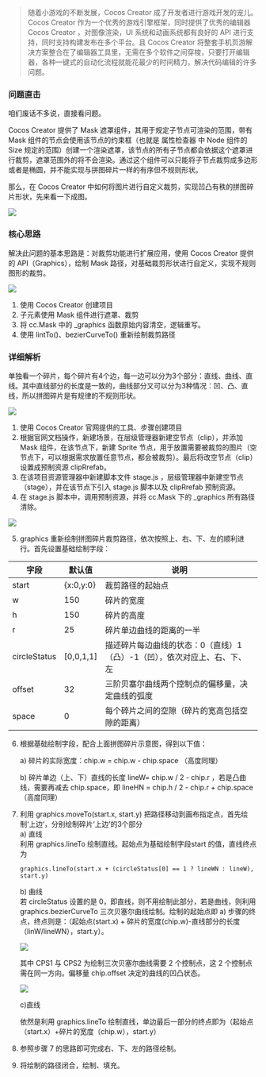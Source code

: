 > 随着小游戏的不断发展，Cocos Creator 成了开发者进行游戏开发的宠儿。Cocos Creator 作为一个优秀的游戏引擎框架，同时提供了优秀的编辑器 Cocos Creator ，对图像渲染，UI 系统和动画系统都有良好的 API 进行支持，同时支持构建发布在多个平台。且 Cocos Creator 将整套手机页游解决方案整合在了编辑器工具里，无需在多个软件之间穿梭，只要打开编辑器，各种一键式的自动化流程就能花最少的时间精力，解决代码编辑的许多问题。

### 问题直击 

咱们废话不多说，直接看问题。

Cocos Creator 提供了 Mask 遮罩组件，其用于规定子节点可渲染的范围，带有 Mask 组件的节点会使用该节点的约束框（也就是 属性检查器 中 Node 组件的 Size 规定的范围）创建一个渲染遮罩，该节点的所有子节点都会依据这个遮罩进行裁剪，遮罩范围外的将不会渲染。通过这个组件可以只能将子节点裁剪成多边形或者是椭圆，并不能实现与拼图碎片一样的有序但不规则形状。

那么，在 Cocos Creator 中如何将图片进行自定义裁剪，实现凹凸有秩的拼图碎片形状，先来看一下成图。

![](https://img10.360buyimg.com/imagetools/jfs/t1/173862/38/1750/4738674/6066ecc3E948e0f93/bf9326afd8f95cf6.png)


### 核心思路  
解决此问题的基本思路是：对裁剪功能进行扩展应用，使用 Cocos Creator 提供的 API（Graphics），绘制 Mask 路径，对基础裁剪形状进行自定义，实现不规则图形的裁剪。

![](https://img11.360buyimg.com/imagetools/jfs/t1/209842/20/1859/108274/614d3743E83b6856c/35930968399d111f.png)

1. 使用 Cocos Creator 创建项目
2. 子元素使用 Mask 组件进行遮罩、裁剪
3. 将 cc.Mask 中的 _graphics 函数原始内容清空，逻辑重写。
4. 使用 lintTo()、bezierCurveTo() 重新绘制裁剪路径


### 详细解析  
单独看一个碎片，每个碎片有4个边，每一边可以分为3个部分：直线、曲线、直线。其中直线部分的长度是一致的，曲线部分又可以分为3种情况：凹、凸、直线，所以拼图碎片是有规律的不规则形状。 

![](https://img12.360buyimg.com/imagetools/jfs/t1/204329/7/8015/37594/614d3762E4c625fc3/5288868d3e2e5c96.png)

1. 使用 Cocos Creator 官网提供的工具、步骤创建项目  
2. 根据官网文档操作，新建场景，在层级管理器新建空节点（clip），并添加 Mask 组件，在该节点下，新建 Sprite 节点，用于放置需要被裁剪的图片（空节点下，可以根据需求放置任意节点，都会被裁剪）。最后将改空节点（clip）设置成预制资源 clipRrefab。   
3. 在该项目资源管理器中新建脚本文件 stage.js ，层级管理器中新建空节点（stage），并在该节点下引入 stage.js 脚本以及 clipRrefab 预制资源。  
4. 在 stage.js 脚本中，调用预制资源，并将 cc.Mask 下的 _graphics 所有路径清除。   

![](https://img13.360buyimg.com/imagetools/jfs/t1/198708/30/9770/44205/614d3eb0Ed15b84fd/8ee14360e4482871.png)

5. graphics 重新绘制拼图碎片裁剪路径，依次按照上、右、下、左的顺利进行。首先设置基础绘制字段：

|  字段   | 默认值  | 说明 | 
|  ----  | ----  | ----  |
| start  | {x:0,y:0} | 裁剪路径的起始点 |
|w|	150|	碎片的宽度|
|h|	150|	碎片的高度|
|r	|25	|碎片单边曲线的距离的一半|
|circleStatus|	[0,0,1,1]|	描述碎片每边曲线的状态：0（直线）1（凸）-1（凹），依次对应上、右、下、左|
|offset|	32|	三阶贝塞尔曲线两个控制点的偏移量，决定曲线的弧度|
|space|	0	|每个碎片之间的空隙（碎片的宽高包括空隙的距离）|

6. 根据基础绘制字段，配合上面拼图碎片示意图，得到以下值：  

    a) 碎片的实际宽度：chip.w = chip.w - chip.space （高度同理）  

    b) 碎片单边（上、下）直线的长度 lineW= chip.w / 2 - chip.r ，若是凸曲线，需要再减去 chip.space，即 lineHN = chip.h / 2 - chip.r + chip.space（高度同理）  
7. 利用 graphics.moveTo(start.x, start.y) 把路径移动到画布指定点，首先绘制‘上边‘，分别绘制碎片‘上边’的3个部分  
    a) 直线  
    利用 graphics.lineTo 绘制直线。起始点为基础绘制字段start 的值，直线终点为
    ```
    graphics.lineTo(start.x + (circleStatus[0] == 1 ? lineWN : lineW), start.y)  
    ```
    b) 曲线  
    若 circleStatus 设置的是 0，即直线，则不用绘制此部分，若是曲线，则利用 graphics.bezierCurveTo 三次贝塞尔曲线绘制。绘制的起始点即 a) 步骤的终点，终点则是：（起始点(start.x) + 碎片的宽度(chip.w)-直线部分的长度（linW/lineWN），start.y）。  
 
    ![](https://img10.360buyimg.com/imagetools/jfs/t1/204589/16/7057/63687/614d3eb0E13e72fd1/7895aa931cf3f669.png)

    其中 CPS1 与 CPS2 为绘制三次贝塞尔曲线需要 2 个控制点，这 2 个控制点需在同一方向。偏移量 chip.offset 决定的曲线的凹凸状态。  

   ![](https://img11.360buyimg.com/imagetools/jfs/t1/209455/21/1901/23555/614d3762E80eadadb/6a802fffc03091a0.png)  

   c)直线  

   依然是利用 graphics.lineTo 绘制直线，单边最后一部分的终点即为（起始点（start.x）+碎片的宽度（chip.w），start.y）  

8. 参照步骤 7 的思路即可完成右、下、左的路径绘制。  
9. 将绘制的路径闭合，绘制、填充。   


